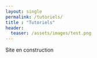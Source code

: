 ```yaml
---
layout: single
permalink: /tutoriels/
title : "Tutoriels"  
header:
  teaser: /assets/images/test.png 
---
```


Site en construction
